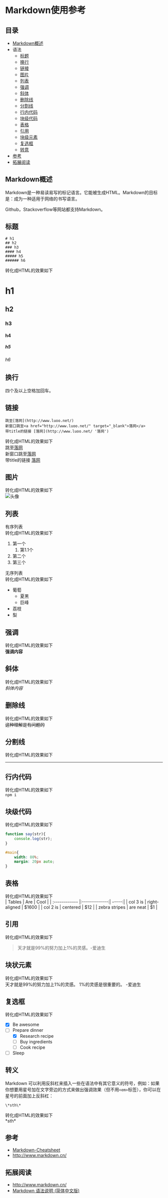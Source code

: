 # Markdown使用参考

## 目录
* [Markdown概述](#summary)
* 语法
    * [标题](#headers)
    * [换行](#break-line)
    * [链接](#anchor)
    * [图片](#pic)
    * [列表](#list)
    * [强调](#strong)
    * [斜体](#italic)
    * [删除线](#del-line)
    * [分割线](#split-line)
    * [行内代码](#inline-code)
    * [块级代码](#block-code)
    * [表格](#table)
    * [引用](#blockquote)
    * [块级元素](#block)
    * [复选框](#checkbox)
    * [转意](#backslash-escapes)
* [参考](#reference)
* [拓展阅读](#reading)

## <a name="summary">Markdown概述</a>
Markdown是一种易读易写的标记语言。它能被生成HTML。Markdown的目标是：成为一种适用于网络的书写语言。    

Github，Stackoverflow等网站都支持Markdown。

## <a name="headers">标题</a>
```
# h1
## h2
### h3
#### h4
##### h5
###### h6
```
转化成HTML的效果如下    
# h1
## h2
### h3
#### h4
##### h5
###### h6

## <a name="break-line">换行</a>
四个及以上空格加回车。

## <a name="anchor">链接</a>
```
跳至[落网](http://www.luoo.net/)    
新窗口跳至<a href="http://www.luoo.net/" target="_blank">落网</a>    
带title的链接 [落网](http://www.luoo.net/ '落网')    
```

转化成HTML的效果如下    
跳至[落网](http://www.luoo.net/)    
新窗口跳至<a href="http://www.luoo.net/" target="_blank">落网</a>    
带title的链接 [落网](http://www.luoo.net/ '落网')    

## <a name="pic">图片</a>
转化成HTML的效果如下    
![头像](https://avatars0.githubusercontent.com/u/2120155?v=3&s=40)

## <a name="list">列表</a>
有序列表    
转化成HTML的效果如下    
1. 第一个
	1. 第1.1个
1. 第二个
1. 第三个

无序列表    
转化成HTML的效果如下    

* 葡萄
	* 夏黑
	* 巨峰
* 荔枝
* 梨


## <a name="strong">强调</a>
转化成HTML的效果如下    
**强调内容**

## <a name="italic">斜体</a>
转化成HTML的效果如下    
*斜体内容*

## <a name="del-line">删除线</a>
转化成HTML的效果如下    
~~这种理解是有问题的~~

## <a name="split-line">分割线</a>
转化成HTML的效果如下    
****

## <a name="inline-code">行内代码</a>
转化成HTML的效果如下    
`npm i`

## <a name="block-code">块级代码</a>
转化成HTML的效果如下    
```js
function say(str){
	console.log(str);
}
```

```css
#main{
	width: 80%;
	margin: 20px auto;
}
```

## <a name="table">表格</a>
转化成HTML的效果如下    
| Tables        | Are           | Cool  |
| :------------ |:-------------:| -----:|
| col 3 is      | right-aligned | $1600 |
| col 2 is      | centered      |   $12 |
| zebra stripes | are neat      |    $1 |

## <a name="blockquote">引用</a>
转化成HTML的效果如下    
> 天才就是99%的努力加上1%的灵感。-爱迪生

## <a name="block">块状元素</a>
转化成HTML的效果如下    
    天才就是99%的努力加上1%的灵感。
    1%的灵感是很重要的。
                            -爱迪生

## <a name="checkbox">复选框</a>
转化成HTML的效果如下    
- [x] Be awesome
- [ ] Prepare dinner
  - [x] Research recipe
  - [ ] Buy ingredients
  - [ ] Cook recipe
- [ ] Sleep

## <a name="backslash-escapes">转义</a>
Markdown 可以利用反斜杠来插入一些在语法中有其它意义的符号，例如：如果你想要用星号加在文字旁边的方式来做出强调效果（但不用`<em>`标签），你可以在星号的前面加上反斜杠：
```
\*sth\*
```
转化成HTML的效果如下    
\*sth\*

## <a name="reference">参考</a>
* [Markdown-Cheatsheet](https://github.com/adam-p/markdown-here/wiki/Markdown-Cheatsheet)
* <http://www.markdown.cn/>

## <a name="reading">拓展阅读</a>
* http://www.markdown.cn/
* [Markdown 语法说明 (简体中文版)](http://wowubuntu.com/markdown/)

